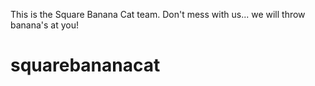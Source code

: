 This is the Square Banana Cat team. Don't mess with us... we will throw banana's at you!
# squarebananacat